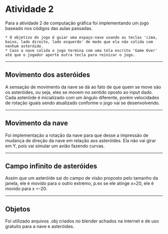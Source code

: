 # Atividade 2

 Para a atividade 2 de computação gráfica foi implementando um jogo baseado nos códigos das aulas passadas. 

	* O objetivo do jogo é guiar uma espaço-nave usando as teclas 'cima, baixo, lado direito, lado esquerdo' de modo que ela não colida com nenhum asteróide. 
	* Caso a nave colida o jogo termina com uma tela escrito 'Game Over' até que o jogador aperte outra tecla para reinicar o jogo.

***

## Movimento dos asteróides 
 A sensação de movimento da nave se dá ao fato de que quem se move são os asteróides, ou seja, eles se movem no sentido oposto ao input dado.
 Cada asteróide é inicializado com um ângulo diferente, porém velocidades de rotação iguais sendo atualizado conforme o jogo vai se desenvolvendo.

***

## Movimento da nave
 Foi implementação a rotação da nave para que desse a impressão de mudança de direção da nave em relação aos asteróides. Ela não vai girar em Y, 
pois vai simular um avião fazendo curvas.

***

## Campo infinito de asteróides
 Assim que um asteróide sai do campo de visão proposto pelo tamanho da janela, ele é movido para o outro extremo, p.ex se ele atinge 
x=20, ele é movido para x =-20.

***

## Objetos

 Foi utilizado arquivos .obj criados no blender achados na internet e de uso gratuito para a nave e asteróides.